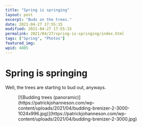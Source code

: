 ```yaml
---
title: "Spring is springing"
layout: post
excerpt: "Buds on the trees."
date: 2021-04-27 17:55:15
modified: 2021-04-27 17:55:15
permalink: 2021/04/27/spring-is-springing/index.html
tags: ["Spring", "Photos"]
featured_img: 
wpid: 4805
---
```


# Spring is springing

Well, the trees are starting to bud out, anyways.

<figure class="wp-block-image size-large">[![Budding trees (panoramic)](https://patrickjohanneson.com/wp-content/uploads/2021/04/budding-brenizer-2-3000-1024x996.jpg)](https://patrickjohanneson.com/wp-content/uploads/2021/04/budding-brenizer-2-3000.jpg)</figure>